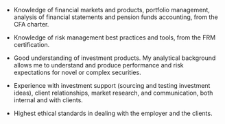 <!-- #### Skills and Experience -->
- Knowledge of financial markets and products, portfolio management, analysis of financial statements and pension funds accounting, from the CFA charter.

- Knowledge of risk management best practices and tools, from the FRM certification.

- Good understanding of investment products. My analytical background allows me to understand and produce performance and risk expectations for novel or complex securities.

- Experience with investment support (sourcing and testing investment ideas), client relationships, market research, and communication, both internal and with clients.

- Highest ethical standards in dealing with the employer and the clients.